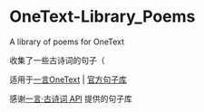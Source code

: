 # OneText-Library_Poems
A library of poems for OneText

收集了一些古诗词的句子（

适用于[一言OneText](https://github.com/lz233/OneText_For_Android) | [官方句子库](https://github.com/lz233/OneText-Library)

感谢[一言·古诗词 API](https://github.com/xenv/gushici) 提供的句子库

